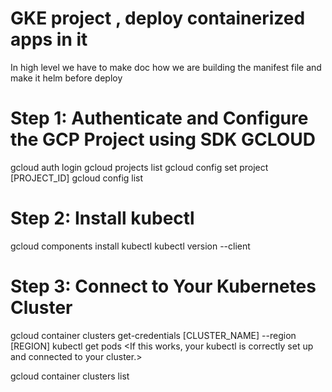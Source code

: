  # GKE project , deploy containerized apps in it
 
 In high level we have to make doc how we are building the manifest file and make it helm before deploy

 # Step 1: Authenticate and Configure the GCP Project using SDK GCLOUD
 gcloud auth login
 gcloud projects list
 gcloud config set project [PROJECT_ID]
 gcloud config list

# Step 2: Install kubectl
gcloud components install kubectl
kubectl version --client

# Step 3: Connect to Your Kubernetes Cluster
gcloud container clusters get-credentials [CLUSTER_NAME] --region [REGION]
kubectl get pods
<If this works, your kubectl is correctly set up and connected to your cluster.>

gcloud container clusters list




